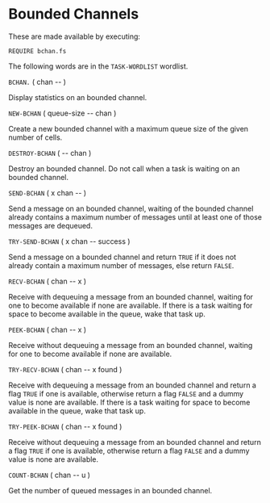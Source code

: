 # Bounded Channels

These are made available by executing:

    REQUIRE bchan.fs

The following words are in the `TASK-WORDLIST` wordlist.

`BCHAN.` ( chan -- )

Display statistics on an bounded channel.

`NEW-BCHAN` ( queue-size -- chan )

Create a new bounded channel with a maximum queue size of the given number of cells.

`DESTROY-BCHAN` ( -- chan )

Destroy an bounded channel. Do not call when a task is waiting on an bounded channel.

`SEND-BCHAN` ( x chan -- )

Send a message on an bounded channel, waiting of the bounded channel already contains a maximum number of messages until at least one of those messages are dequeued.

`TRY-SEND-BCHAN` ( x chan -- success )

Send a message on a bounded channel and return `TRUE` if it does not already contain a maximum number of messages, else return `FALSE`.

`RECV-BCHAN` ( chan -- x )

Receive with dequeuing a message from an bounded channel, waiting for one to become available if none are available. If there is a task waiting for space to become available in the queue, wake that task up.

`PEEK-BCHAN` ( chan -- x )

Receive without dequeuing a message from an bounded channel, waiting for one to become available if none are available.

`TRY-RECV-BCHAN` ( chan -- x found )

Receive with dequeuing a message from an bounded channel and return a flag `TRUE` if one is available, otherwise return a flag `FALSE` and a dummy value is none are available. If there is a task waiting for space to become available in the queue, wake that task up.

`TRY-PEEK-BCHAN` ( chan -- x found )

Receive without dequeuing a message from an bounded channel and return a flag `TRUE` if one is available, otherwise return a flag `FALSE` and a dummy value is none are available.

`COUNT-BCHAN` ( chan -- u )

Get the number of queued messages in an bounded channel.
